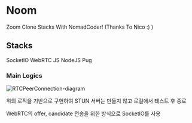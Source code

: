 # Noom

Zoom Clone Stacks With NomadCoder! (Thanks To Nico :) )

## Stacks
SocketIO WebRTC JS NodeJS Pug



### Main Logics
![RTCPeerConnection-diagram](https://github.com/OwlCJ/ZoomClone/assets/81318468/519ac52f-d2ed-46db-975b-7fe9d000353f)

위의 로직을 기반으로 구현하여 STUN 서버는 만들지 않고 로컬에서 테스트 후 종료

WebRTC의 offer, candidate 전송을 위한 방식으로 SocketIO를 사용
